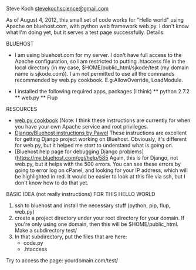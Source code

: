 Steve Koch stevekochscience@gmail.com

As of August 4, 2012, this small set of code works for "Hello world" using Apache on bluehost.com, with python web framework web.py.  I don't know what I'm doing yet, but it serves a test page successfully.  Details:

BLUEHOST

* I am using bluehost.com for my server.  I don't have full access to the Apache configuration, so I am restricted to putting .htaccess file in the local directory (in my case, $HOME/public_html/sjkode/test (my domain name is sjkode.com)).  I am not permitted to use all the commands recommended by web.py cookbook. E.g.AllowOverride, LoadModule.

* I installed the following required apps, packages (I think)
** python 2.7.2
** web.py
** Flup

RESOURCES

* [web.py cookbook](http://webpy.org/cookbook/fastcgi-apache) (Note: I think these instructions are currently for when you have your own Apache service and root privileges.
* [Django/Bluehost instructions by Pawel](http://simplyargh.blogspot.com/2012/04/python-27-django-14-on-bluehost.html) These instructions are excellent for getting Django project working on Bluehost.  Obviously, it's different for web.py, but it helped me _start_ to understand what is going on.
* [Bluehost help page for debugging Django problems](https://my.bluehost.com/cgi/help/585 Again, this is for Django, not web.py, but it helps with the 500 errors.  You can see these errors by going to error log on cPanel, and looking for your IP address, which will be highlighted in red.  It would be easier to look at this file via ssh, but I don't know how to do that yet.

BASIC IDEA (not really instructions) FOR THIS HELLO WORLD

1. ssh to bluehost and install the necessary stuff (python, pip, flup, web.py)
2. create a project directory under your root directory for your domain.  If you're only using one domain, then this will be $HOME/public_html.  Make a subdirectory test/
3. In that subdirectory, put the files that are here:
   * code.py
   * .htaccess

Try to access the page: yourdomain.com/test/ 
 
